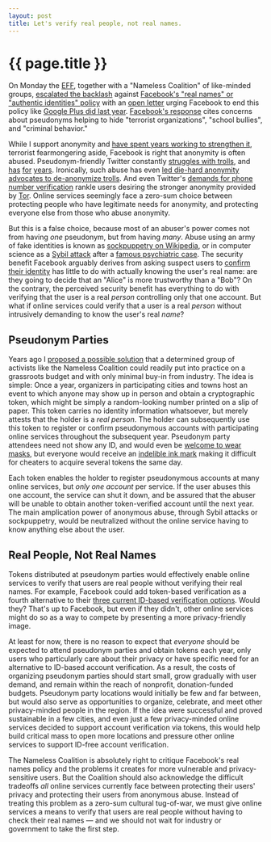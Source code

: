 ```yaml
---
layout: post
title: Let's verify real people, not real names.
---
```


{{ page.title }}
================

On Monday the 
[EFF](https://www.eff.org/),
together with a "Nameless Coalition" of like-minded groups,
[escalated the backlash](https://www.eff.org/deeplinks/2015/10/global-coalition-facebook-authentic-names-are-authentically-dangerous-your-users)
against
[Facebook's "real names" or "authentic identities" policy](https://www.facebook.com/help/112146705538576)
with an
[open letter](https://www.eff.org/document/open-letter-facebook-about-its-real-names-policy)
urging Facebook to end this policy
like
[Google Plus did last year](http://www.slate.com/blogs/future_tense/2014/07/17/google_plus_finally_ditches_its_ineffective_dangerous_real_name_policy.html).
[Facebook's response](http://motherboard.vice.com/read/nameless-coalition-petitions-facebook-to-rethink-its-real-name-policy)
cites concerns about pseudonyms helping to hide
"terrorist organizations", "school bullies", and "criminal behavior."

While I support anonymity and
[have spent years working to strengthen it](http://cacm.acm.org/magazines/2015/10/192387-seeking-anonymity-in-an-internet-panopticon/fulltext),
terrorist fearmongering aside,
Facebook is right that anonymity is often abused.
Pseudonym-friendly Twitter constantly
[struggles with trolls](http://www.wired.com/2015/04/twitter-abuse/),
and
[has](http://www.wired.com/2014/10/trolls-will-always-win/)
[for](http://www.theguardian.com/uk-news/2013/jul/27/twitter-trolls-threats-bank-notes-austen)
[years](http://mashable.com/2012/11/09/twitter-sports-trolls/#_0rIFtoO8gqI).
Ironically, such abuse has even
[led die-hard anonymity advocates to
de-anonymize trolls](http://www.theguardian.com/technology/2014/dec/03/privacy-advocates-unmask-twitter-troll).
And even Twitter's
[demands for phone number verification](http://www.wired.com/2015/03/hey-twitter-killing-anonymitys-dumb-way-fight-trolls/)
rankle users desiring the stronger anonymity provided by
[Tor](https://www.torproject.org).
Online services seemingly face a zero-sum choice
between protecting people who have legitimate needs for anonymity,
and protecting everyone else from those who abuse anonymity.

But this is a false choice,
because most of an abuser's power comes not from having *one* pseudonym,
but from having *many*.
Abuse using an army of fake identities is known as
[sockpuppetry on Wikipedia](http://www.dailydot.com/lifestyle/wikipedia-sockpuppet-investigation-largest-network-history-wiki-pr/),
or in computer science as a
[Sybil attack](http://research.microsoft.com:8082/pubs/74220/IPTPS2002.pdf)
after a
[famous psychiatric case](https://en.wikipedia.org/wiki/Sybil_(book)).
The security benefit Facebook arguably derives
from asking suspect users to
[confirm their identity](https://www.facebook.com/help/contact/319547548123767)
has little to do with actually knowing the user's real name:
are they going to decide that an "Alice" is more trustworthy than a "Bob"?
On the contrary, the perceived security benefit
has everything to do with verifying that the user is a real *person*
controlling only that one account.
But what if online services could verify that a user is a real *person*
without intrusively demanding to know the user's real *name*?

Pseudonym Parties
-----------------

Years ago I 
[proposed a possible solution](http://bford.info/pub/net/sybil.pdf)
that a determined group of activists like the Nameless Coalition
could readily put into practice on a grassroots budget
and with only minimal buy-in from industry.
The idea is simple:
Once a year, organizers in participating cities and towns host an event
to which anyone may show up in person and obtain a cryptographic token,
which might be simply a random-looking number printed on a slip of paper.
This token carries no identity information whatsoever,
but merely attests that the holder is a *real person*.
The holder can subsequently use this token
to register or confirm pseudonymous accounts
with participating online services throughout the subsequent year.
Pseudonym party attendees need not show any ID,
and would even be
[welcome to wear masks](https://en.wikipedia.org/wiki/Carnival_of_Venice),
but everyone would receive an
[indelible ink mark](https://en.wikipedia.org/wiki/Election_ink)
making it difficult for cheaters to acquire several tokens the same day.

Each token enables the holder to register pseudonymous accounts
at many online services,
but *only one account* per service.
If the user abuses this one account, the service can shut it down,
and be assured that the abuser will be unable to obtain
another token-verified account until the next year.
The main amplication power of anonymous abuse,
through Sybil attacks or sockpuppetry,
would be neutralized without the online service
having to know anything else about the user.

Real People, Not Real Names
---------------------------

Tokens distributed at pseudonym parties
would effectively enable online services to verify
that users are real people without verifying their real names.
For example, Facebook could add token-based verification
as a fourth alternative to their
[three current ID-based verification options](https://www.facebook.com/help/159096464162185).
Would they?
That's up to Facebook, but even if they didn't,
other online services might do so as a way to
compete by presenting a more privacy-friendly image.

At least for now,
there is no reason to expect that *everyone* should be expected
to attend pseudonym parties and obtain tokens each year,
only users who particularly care about their privacy
or have specific need for an alternative
to ID-based account verification.
As a result, the costs of organizing pseudonym parties
should start small, grow gradually with user demand,
and remain within the reach of nonprofit, donation-funded budgets.
Pseudonym party locations would initially be few and far between,
but would also serve as opportunities to organize, celebrate, and meet
other privacy-minded people in the region.
If the idea were successful and proved sustainable
in a few cities,
and even just a few privacy-minded online services
decided to support account verification via tokens,
this would help build critical mass to open more locations
and pressure other online services
to support ID-free account verification.

The Nameless Coalition is absolutely right to critique
Facebook's real names policy and the problems it creates
for more vulnerable and privacy-sensitive users.
But the Coalition should also acknowledge the difficult tradeoffs
*all* online services currently face
between protecting their users' privacy
and protecting their users from anonymous abuse.
Instead of treating this problem as a zero-sum cultural tug-of-war,
we must give online services a means to verify
that users are real people without having to check their real names &mdash;
and we should not wait for industry or government to take the first step.

